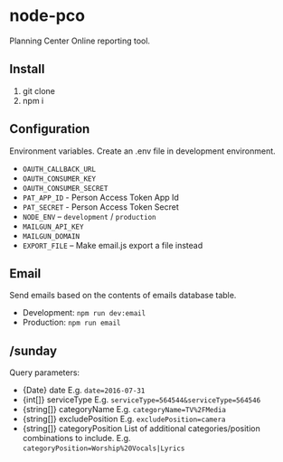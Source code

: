 # node-pco
Planning Center Online reporting tool.

## Install
1. git clone
2. npm i

## Configuration
Environment variables. Create an .env file in development environment.

- `OAUTH_CALLBACK_URL`
- `OAUTH_CONSUMER_KEY`
- `OAUTH_CONSUMER_SECRET`
- `PAT_APP_ID` - Person Access Token App Id
- `PAT_SECRET` - Person Access Token Secret
- `NODE_ENV` – `development` / `production`
- `MAILGUN_API_KEY`
- `MAILGUN_DOMAIN`
- `EXPORT_FILE` – Make email.js export a file instead

## Email
Send emails based on the contents of emails database table.

- Development: `npm run dev:email`
- Production: `npm run email`

## /sunday

Query parameters:
- {Date} date                   E.g. `date=2016-07-31`
- {int[]} serviceType           E.g. `serviceType=564544&serviceType=564546`
- {string[]} categoryName       E.g. `categoryName=TV%2FMedia`
- {string[]} excludePosition    E.g. `excludePosition=camera`
- {string[]} categoryPosition
  List of additional categories/position combinations to include.
  E.g. `categoryPosition=Worship%20Vocals|Lyrics`
